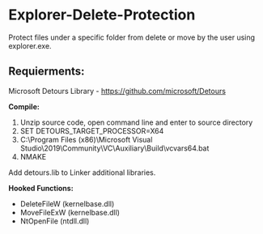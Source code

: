 # Explorer-Delete-Protection
Protect files under a specific folder from delete or move by the user using explorer.exe.

## Requierments:
Microsoft Detours Library - https://github.com/microsoft/Detours

**Compile:**
1. Unzip source code, open command line and enter to source directory
2. SET DETOURS_TARGET_PROCESSOR=X64
3. C:\Program Files (x86)\Microsoft Visual Studio\2019\Community\VC\Auxiliary\Build\vcvars64.bat
4. NMAKE

Add detours.lib to Linker additional libraries.

**Hooked Functions:**
- DeleteFileW (kernelbase.dll)<br>
- MoveFileExW (kernelbase.dll)<br>
- NtOpenFile (ntdll.dll)<br>
